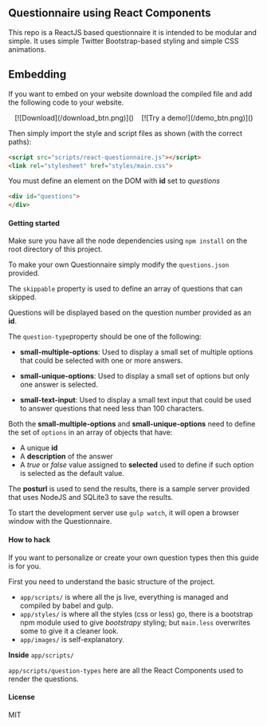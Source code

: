 
## Questionnaire using React Components

This repo is a ReactJS based questionnaire it is intended to be modular and simple.
It uses simple Twitter Bootstrap-based styling and simple CSS animations.

## Embedding

If you want to embed on your website download the compiled file and add the following code to your website.
<center>
[![Download](/download_btn.png)]()&nbsp;&nbsp;&nbsp;
[![Try a demo!](/demo_btn.png)]()
</center>

Then simply import the style and script files as shown (with the correct paths):
```html
<script src="scripts/react-questionnaire.js"></script>
<link rel="stylesheet" href="styles/main.css">
```
You must define an element on the DOM with **id** set to *questions*

```html
<div id="questions">
</div>
```


#### Getting started

Make sure you have all the node dependencies using `npm install` on the root directory of this project.

To make your own Questionnaire simply modify the `questions.json` provided.

The `skippable` property is used to define an array of questions that can skipped.

Questions will be displayed based on the question number provided as an **id**.

The `question-type`property should be one of the following:

- **small-multiple-options**: Used to display a small set of multiple options that could be selected with one or more answers.

- **small-unique-options**: Used to display a small set of options but only one answer is selected.

- **small-text-input**: Used to display a small text input that could be used to answer questions that need less than 100 characters.

Both the **small-multiple-options** and **small-unique-options** need to define the set of `options` in an array of objects that have:

- A unique **id**
- A **description** of the answer
- A *true* or *false* value assigned to **selected** used to define if such option is selected as the default value.

The **posturl** is used to send the results, there is a sample server provided that uses NodeJS and SQLite3 to save the results.

To start the development server use `gulp watch`, it will open a browser window with the Questionnaire.

#### How to hack

If you want to personalize or create your own question types then this guide is for you.

First you need to understand the basic structure  of the project.

- `app/scripts/` is where all the js live, everything is managed and compiled by babel and gulp.
- `app/styles/` is where all the styles (css or less) go, there is a bootstrap npm module used to give *bootstrapy* styling; but `main.less` overwrites some to give it a cleaner look.
- `app/images/` is self-explanatory.

**Inside** `app/scripts/`

`app/scripts/question-types` here are all the React Components used to render the questions.


#### License

MIT
